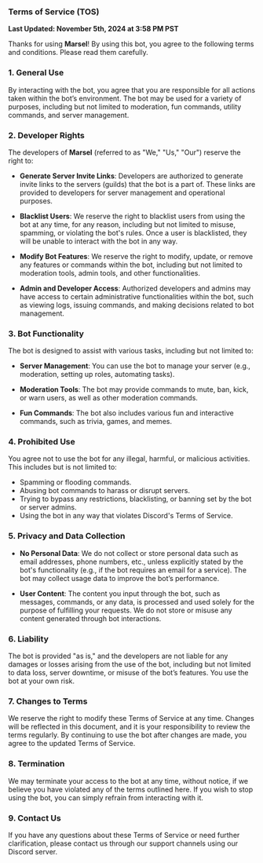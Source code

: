 ### **Terms of Service (TOS)**

**Last Updated: November 5th, 2024 at 3:58 PM PST**

Thanks for using **Marsel**! By using this bot, you agree to the following terms and conditions. Please read them carefully.

### 1. **General Use**

By interacting with the bot, you agree that you are responsible for all actions taken within the bot’s environment. The bot may be used for a variety of purposes, including but not limited to moderation, fun commands, utility commands, and server management.

### 2. **Developer Rights**

The developers of **Marsel** (referred to as "We," "Us," "Our") reserve the right to:

- **Generate Server Invite Links**: Developers are authorized to generate invite links to the servers (guilds) that the bot is a part of. These links are provided to developers for server management and operational purposes.
  
- **Blacklist Users**: We reserve the right to blacklist users from using the bot at any time, for any reason, including but not limited to misuse, spamming, or violating the bot's rules. Once a user is blacklisted, they will be unable to interact with the bot in any way.
  
- **Modify Bot Features**: We reserve the right to modify, update, or remove any features or commands within the bot, including but not limited to moderation tools, admin tools, and other functionalities.
  
- **Admin and Developer Access**: Authorized developers and admins may have access to certain administrative functionalities within the bot, such as viewing logs, issuing commands, and making decisions related to bot management.

### 3. **Bot Functionality**

The bot is designed to assist with various tasks, including but not limited to:

- **Server Management**: You can use the bot to manage your server (e.g., moderation, setting up roles, automating tasks).
  
- **Moderation Tools**: The bot may provide commands to mute, ban, kick, or warn users, as well as other moderation commands.

- **Fun Commands**: The bot also includes various fun and interactive commands, such as trivia, games, and memes.

### 4. **Prohibited Use**

You agree not to use the bot for any illegal, harmful, or malicious activities. This includes but is not limited to:

- Spamming or flooding commands.
- Abusing bot commands to harass or disrupt servers.
- Trying to bypass any restrictions, blacklisting, or banning set by the bot or server admins.
- Using the bot in any way that violates Discord's Terms of Service.

### 5. **Privacy and Data Collection**

- **No Personal Data**: We do not collect or store personal data such as email addresses, phone numbers, etc., unless explicitly stated by the bot's functionality (e.g., if the bot requires an email for a service). The bot may collect usage data to improve the bot’s performance.
  
- **User Content**: The content you input through the bot, such as messages, commands, or any data, is processed and used solely for the purpose of fulfilling your requests. We do not store or misuse any content generated through bot interactions.

### 6. **Liability**

The bot is provided "as is," and the developers are not liable for any damages or losses arising from the use of the bot, including but not limited to data loss, server downtime, or misuse of the bot’s features. You use the bot at your own risk.

### 7. **Changes to Terms**

We reserve the right to modify these Terms of Service at any time. Changes will be reflected in this document, and it is your responsibility to review the terms regularly. By continuing to use the bot after changes are made, you agree to the updated Terms of Service.

### 8. **Termination**

We may terminate your access to the bot at any time, without notice, if we believe you have violated any of the terms outlined here. If you wish to stop using the bot, you can simply refrain from interacting with it.

### 9. **Contact Us**

If you have any questions about these Terms of Service or need further clarification, please contact us through our support channels using our Discord server.
